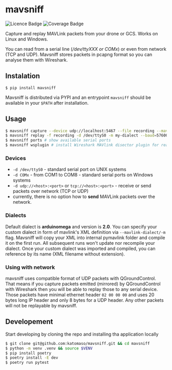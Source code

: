 # mavsniff

![Licence Badge](https://badgen.net/badge/License/MIT/blue)
![Coverage Badge](https://img.shields.io/endpoint?url=https://gist.githubusercontent.com/katomaso/bda1e64c276a6d6e6a4e65fb5dc9330b/raw/coverage.json)

Capture and replay MAVLink packets from your drone or GCS. Works on Linux and Windows.

You can read from a serial line (_/dev/ttyXXX or COMx_) or even from network (TCP and UDP). Mavsniff stores packets in pcapng format so you can analyse them with Wireshark.

## Instalation

```$ pip install mavsniff```

Mavsniff is distributed via PYPI and an entrypoint `mavsniff` should be available in your `$PATH` after installation.

## Usage

```bash
$ mavsniff capture --device udp://localhost:5467 --file recording --mavlink-dialect path-to-custom/my-dialect.xml
$ mavsniff replay -f recording -d /dev/ttyS0 -m my-dialect --baud=57600 # for serial line, specify baud if different from 115200
$ mavsniff ports # show available serial ports
$ mavsniff wsplugin # install Wireshark MAVlink disector plugin for reading Mavlink packets
```

### Devices

 * `-d /dev/ttyS0` - standard serial port on UNIX systems
 * `-d COMx` - from COM1 to COM8 - standard serial ports on Windows systems
 * `-d udp://<host>:<port>` or `tcp://<host>:<port>` - receive or send packets over network (TCP or UDP)
 * currently, there is no option how to **send** MAVLink packets over the network.

### Dialects

Default dialect is **arduinomega** and version is **2.0**. You can specify your custom dialect in form
of mavlink's XML definition via `--mavlink-dialect/-m` flag. Mavsniff will copy your XML into internal
pymavlink folder and compile it on the first run. All subsequent runs won't update nor recompile your
dialect. Once your custom dialect was imported and compiled, you can reference by its name (XML filename
without extension).


### Using with network

mavsniff uses compatible format of UDP packets with QGroundControl. That means if you capture packets
emitted (mirrored) by QGroundControl with Wireshark then you will be able to replay those to any serial
device. Those packets have minimal ethernet header `02 00 00 00` and uses 20 bytes long IP header and
only 8 bytes for a UDP header. Any other packets will not be replayable by mavsniff.


## Developement

Start developing by cloning the repo and installing tha application locally

```bash
$ git clone git@github.com:katomaso/mavsniff.git && cd mavsniff
$ python -m venv .venv && source $VENV
$ pip install poetry
$ poetry install -E dev
$ poetry run pytest
```
